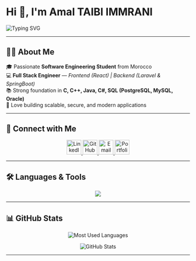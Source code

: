 # Hi 👋, I'm Amal TAIBI IMMRANI  

![Typing SVG](https://readme-typing-svg.herokuapp.com?lines=Hello+World!;I'm+a+Full+Stack+Engineer;Frontend+(React)+%7C+Backend+(Laravel+%26+SpringBoot);Welcome+to+my+GitHub!&center=true&width=600&height=45)

---

## 👩‍💻 About Me  
🎓 Passionate **Software Engineering Student** from Morocco  
💻 **Full Stack Engineer** — *Frontend (React) | Backend (Laravel & SpringBoot)*  
📚 Strong foundation in **C, C++, Java, C#, SQL (PostgreSQL, MySQL, Oracle)**  
🚀 Love building scalable, secure, and modern applications  

---

## 🔗 Connect with Me  

<p align="center">
  <a href="https://www.linkedin.com/in/amal-taibi-immrani-9057312b6/" target="_blank">
    <img src="https://raw.githubusercontent.com/rahuldkjain/github-profile-readme-generator/master/src/images/icons/Social/linked-in-alt.svg" alt="LinkedIn" height="40" width="40" />
  </a>
  <a href="https://github.com/AmalImraniT" target="_blank">
    <img src="https://raw.githubusercontent.com/rahuldkjain/github-profile-readme-generator/master/src/images/icons/Social/github.svg" alt="GitHub" height="40" width="40" />
  </a>
  <a href="mailto:amal.taibiimmrani@etu.uae.ac.ma" target="_blank">
    <img src="https://upload.wikimedia.org/wikipedia/commons/4/4e/Gmail_Icon.png" alt="Email" height="40" width="40" />
  </a>
  <a href="https://amaltaibi-imrani.vercel.app/" target="_blank">
    <img src="https://cdn-icons-png.flaticon.com/512/841/841364.png" alt="Portfolio" height="40" width="40" />
  </a>
</p>



---

## 🛠️ Languages & Tools  

<p align="center">
  <img src="https://skillicons.dev/icons?i=react,bootstrap,html,css,js,php,laravel,java,spring,cs,cpp,c,mysql,postgres,oracle,git,linux" />
</p>

---

## 📊 GitHub Stats  

<p align="center">
  <img src="https://github-readme-stats.vercel.app/api/top-langs/?username=AmalImraniT&layout=compact&title_color=00c8ff&text_color=0f4c75&icon_color=00c8ff&bg_color=ffffff&border_color=00c8ff" alt="Most Used Languages"/>
</p>

<p align="center">
  <img src="https://github-readme-stats.vercel.app/api?username=AmalImraniT&show_icons=true&title_color=00c8ff&text_color=0f4c75&icon_color=00c8ff&bg_color=ffffff&border_color=00c8ff" alt="GitHub Stats"/>
</p>


---
